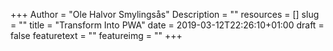 +++
Author = "Ole Halvor Smylingsås"
Description = ""
resources = []
slug = ""
title = "Transform Into PWA"
date = 2019-03-12T22:26:10+01:00
draft = false
featuretext = ""
featureimg = ""
+++